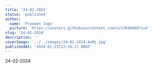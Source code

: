 ```yaml
---
title: '24-02-2024'
status: 'published'
author:
  name: 'Praveen Juge'
  picture: 'https://avatars.githubusercontent.com/u/13696888?v=4'
slug: '24-02-2024'
description: ''
coverImage: '../../images/24-02-2024-AxMj.jpg'
publishedAt: '2024-02-23T22:34:17.000Z'
---
```


24-02-2024